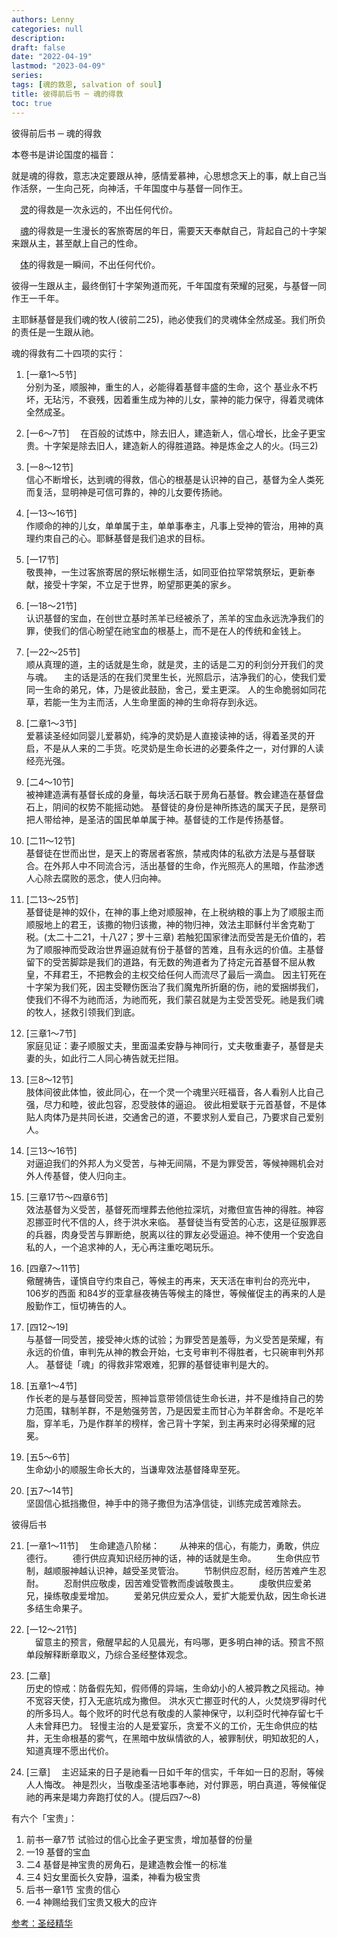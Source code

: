 ```yaml
---
authors: Lenny
categories: null
description: 
draft: false
date: "2022-04-19"
lastmod: "2023-04-09"
series:
tags: [魂的救恩, salvation of soul]
title: 彼得前后书 ─ 魂的得救
toc: true
---
```


<!--more-->

彼得前后书 ─ 魂的得救

本卷书是讲论国度的福音：

  就是魂的得救，意志决定要跟从神，感情爱慕神，心思想念天上的事，献上自己当作活祭，一生向己死，向神活，千年国度中与基督一同作王。

　<u class = "red">灵</u>的得救是一次永远的，不出任何代价。

　<u class = "red">魂</u>的得救是一生漫长的客旅寄居的年日，需要天天奉献自己，背起自己的十字架来跟从主，甚至献上自己的性命。

　<u class = "red">体</u>的得救是一瞬间，不出任何代价。

彼得一生跟从主，最终倒钉十字架殉道而死，千年国度有荣耀的冠冕，与基督一同作王一千年。

主耶稣基督是我们魂的牧人(彼前二25)，祂必使我们的灵魂体全然成圣。我们所负的责任是一生跟从祂。

魂的得救有二十四项的实行：

  1. [一章1～5节]  
  分别为圣，顺服神，重生的人，必能得着基督丰盛的生命，这个 基业永不朽坏，无玷污，不衰残，因着重生成为神的儿女，蒙神的能力保守，得着灵魂体全然成圣。

  2. [一6～7节]　 
  在百般的试炼中，除去旧人，建造新人，信心增长，比金子更宝贵。十字架是除去旧人，建造新人的得胜道路。神是炼金之人的火。(玛三2)

  3. [一8～12节]  
  信心不断增长，达到魂的得救，信心的根基是认识神的自己，基督为全人类死而复活，显明神是可信可靠的，神的儿女要传扬祂。

  4. [一13～16节]  
  作顺命的神的儿女，单单属于主，单单事奉主，凡事上受神的管治，用神的真理约朿自己的心。耶稣基督是我们追求的目标。

  5. [一17节]  
  敬畏神，一生过客旅寄居的祭坛帐棚生活，如同亚伯拉罕常筑祭坛，更新奉献，接受十字架，不立足于世界，盼望那更美的家乡。

  6. [一18～21节]  
  认识基督的宝血，在创世立基时羔羊已经被杀了，羔羊的宝血永远洗净我们的罪，使我们的信心盼望在祂宝血的根基上，而不是在人的传统和金钱上。

  7. [一22～25节]  
  顺从真理的道，主的话就是生命，就是灵，主的话是二刃的利剑分开我们的灵与魂。
　主的话是活的在我们灵里生长，光照启示，洁净我们的心，使我们爱同一生命的弟兄，体，乃是彼此鼓励，舍己，爱主更深。
  人的生命脆弱如同花草，若能一生为主而活，人生命里面的神的生命将存到永远。

  8. [二章1～3节]  
  爱慕读圣经如同婴儿爱慕奶，纯净的灵奶是人直接读神的话，得着圣灵的开启，不是从人来的二手货。吃灵奶是生命长进的必要条件之一，对付罪的人读经亮光强。

  9. [二4～10节]    
  被神建造满有基督长成的身量，每块活石联于房角石基督。教会建造在基督盘石上，阴间的权势不能摇动她。
  基督徒的身份是神所拣选的属天子民，是祭司把人带给神，是圣洁的国民单单属于神。基督徒的工作是传扬基督。

  10. [二11～12节]  
  基督徒在世而出世，是天上的寄居者客旅，禁戒肉体的私欲方法是与基督联合。在外邦人中不同流合污，活出基督的生命，作光照亮人的黑暗，作盐渗透人心除去腐败的恶念，使人归向神。

  11. [二13～25节]   
  基督徒是神的奴仆，在神的事上绝对顺服神，在上税纳粮的事上为了顺服主而顺服地上的君王，该撒的物归该撒，神的物归神，效法主耶稣付半舍克勒丁税。(太二十二21，十八27；罗十三章)
  若触犯国家律法而受苦是无价值的，若为了顺服神而受政治世界逼迫就有份于基督的苦难，且有永远的价值。主基督留下的受苦脚踪是我们的道路，有无数的殉道者为了持定元首基督不屈从教皇，不拜君王，不把教会的主权交给任何人而流尽了最后一滴血。
  因主钉死在十字架为我们死，因主受鞭伤医治了我们魔鬼所折磨的伤，祂的爱捆绑我们，使我们不得不为祂而活，为祂而死，我们蒙召就是为主受苦受死。祂是我们魂的牧人，拯救引领我们到底。

  12. [三章1～7节]   
  家庭见证：妻子顺服丈夫，里面温柔安静与神同行，丈夫敬重妻子，基督是夫妻的头，如此行二人同心祷告就无拦阻。

  13. [三8～12节]  
  肢体间彼此体恤，彼此同心，在一个灵一个魂里兴旺福音，各人看别人比自己强，尽力和睦，彼此包容，忍受肢体的逼迫。
  彼此相爱联于元首基督，不是体贴人肉体乃是共同长进，交通舍己的道，不要求别人爱自己，乃要求自己爱别人。

  14. [三13～16节]  
  对逼迫我们的外邦人为义受苦，与神无间隔，不是为罪受苦，等候神赐机会对外人传基督，使人归向主。

  15. [三章17节～四章6节]  
  效法基督为义受苦，基督死而埋葬去他他拉深坑，对撒但宣告神的得胜。神容忍挪亚时代不信的人，终于洪水来临。
  基督徒当有受苦的心志，这是征服罪恶的兵器，肉身受苦与罪断绝，脱离以往的罪友必受逼迫。神不使用一个安逸自私的人，一个追求神的人，无心再注重吃喝玩乐。

  16. [四章7～11节]  
  儆醒祷告，谨慎自守约朿自己，等候主的再来，天天活在审判台的亮光中，106岁的西面 和84岁的亚拿昼夜祷告等候主的降世，等候催促主的再来的人是殷勤作工，恒切祷告的人。

  17. [四12～19]  
  与基督一同受苦，接受神火炼的试验；为罪受苦是羞辱，为义受苦是荣耀，有永远的价值，审判先从神的教会开始，七支号审判不得胜者，七只碗审判外邦人。
  基督徒「魂」的得救非常艰难，犯罪的基督徒审判是大的。

  18. [五章1～4节]  
  作长老的是与基督同受苦，照神旨意带领信徒生命长进，并不是维持自己的势力范围，辖制羊群，不是勉强劳苦，乃是因爱主而甘心为羊群舍命。不是吃羊脂，穿羊毛，乃是作群羊的榜样，舍己背十字架，到主再来时必得荣耀的冠冕。

  19. [五5～6节]  
  生命幼小的顺服生命长大的，当谦卑效法基督降卑至死。

  20.  [五7～14节]  
  坚固信心抵挡撒但，神手中的筛子撒但为洁净信徒，训练完成苦难除去。

 

彼得后书

  21. [一章1～11节]　 
  生命建造八阶梯：
　　从神来的信心，有能力，勇敢，供应德行。
　　德行供应真知识经历神的话，神的话就是生命。
　　生命供应节制，越顺服神越认识神，越受圣灵管治。
　　节制供应忍耐，经历苦难产生忍耐。
　　忍耐供应敬虔，因苦难受管教而虔诚敬畏主。
　　虔敬供应爱弟兄，操练敬虔爱增加。
　　爱弟兄供应爱众人，爱扩大能爱仇敌，因生命长进多结生命果子。

  22. [一12～21节]  
　留意主的预言，儆醒早起的人见晨光，有吗哪，更多明白神的话。预言不照单段解释断章取义，乃综合圣经整体观念。

  23. [二章]  
  历史的惊戒：防备假先知，假师傅的异端，生命幼小的人被异教之风摇动。神不宽容天使，打入无底坑成为撒但。
  洪水灭亡挪亚时代的人，火焚烧罗得时代的所多玛人。每个败坏的时代总有敬虔的人蒙神保守，以利亞时代神存留七千人未曾拜巴力。
  轻慢主治的人是爱宴乐，贪爱不义的工价，无生命供应的枯井，无生命根基的雾气，在黑暗中放纵情欲的人，被罪制伏，明知故犯的人，知道真理不愿出代价。

   24. [三章]　
   主迟延来的日子是祂看一日如千年的信实，千年如一日的忍耐，等候人人悔改。 神是烈火，当敬虔圣洁地事奉祂，对付罪恶，明白真道，等候催促祂的再来是竭力奔跑打仗的人。(提后四7～8)

有六个「宝贵」：
  1. 前书一章7节 试验过的信心比金子更宝贵，增加基督的份量
  2. 一19   基督的宝血
  3. 二4    基督是神宝贵的房角石，是建造教会惟一的标准
  4. 三4    妇女里面长久安静，温柔，神看为极宝贵
  5. 后书一章1节 宝贵的信心
  6. 一4    神赐给我们宝贵又极大的应许

<a href = "https://sites.google.com/site/lilysbiblestudy/simplified/peter12" target="_blank" rel="noopener noreferrer">参考：圣经精华</a>